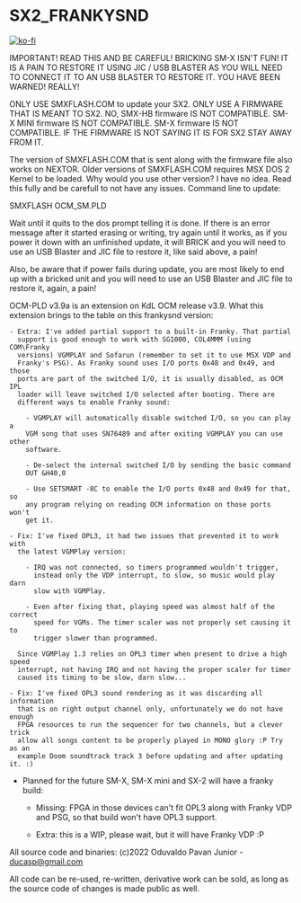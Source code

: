 # SX2_FRANKYSND

[![ko-fi](https://ko-fi.com/img/githubbutton_sm.svg)](https://ko-fi.com/R6R2BRGX6)

IMPORTANT! READ THIS AND BE CAREFUL! BRICKING SM-X ISN'T FUN! IT IS A PAIN TO
RESTORE IT USING JIC / USB BLASTER AS YOU WILL NEED TO CONNECT IT TO AN USB
BLASTER TO RESTORE IT. YOU HAVE BEEN WARNED! REALLY!

ONLY USE SMXFLASH.COM to update your SX2. ONLY USE A FIRMWARE THAT IS MEANT TO
SX2. NO, SMX-HB firmware IS NOT COMPATIBLE. SM-X MINI firmware IS NOT
COMPATIBLE. SM-X firmware IS NOT COMPATIBLE. IF THE FIRMWARE IS NOT SAYING IT
IS FOR SX2 STAY AWAY FROM IT.

The version of SMXFLASH.COM that is sent along with the firmware file also
works on NEXTOR. Older versions of SMXFLASH.COM requires MSX DOS 2 Kernel to be
loaded. Why would you use other version? I have no idea. Read this fully and
be carefull to not have any issues. Command line to update:

SMXFLASH OCM_SM.PLD

Wait until it quits to the dos prompt telling it is done. If there is an error
message after it started erasing or writing, try again until it works, as if
you power it down with an unfinished update, it will BRICK and you will need
to use an USB Blaster and JIC file to restore it, like said above, a pain!

Also, be aware that if power fails during update, you are most likely to end up
with a bricked unit and you will need to use an USB Blaster and JIC file to
restore it, again, a pain!

OCM-PLD v3.9a is an extension on KdL OCM release v3.9. What this extension
brings to the table on this frankysnd version:

    - Extra: I've added partial support to a built-in Franky. That partial
      support is good enough to work with SG1000, COL4MMM (using COM\Franky
      versions) VGMPLAY and Sofarun (remember to set it to use MSX VDP and
      Franky's PSG). As Franky sound uses I/O ports 0x48 and 0x49, and those
      ports are part of the switched I/O, it is usually disabled, as OCM IPL
      loader will leave switched I/O selected after booting. There are 
      different ways to enable Franky sound:

        - VGMPLAY will automatically disable switched I/O, so you can play a
        VGM song that uses SN76489 and after exiting VGMPLAY you can use other
        software.

        - De-select the internal switched I/O by sending the basic command
        OUT &H40,0

        - Use SETSMART -8C to enable the I/O ports 0x48 and 0x49 for that, so
        any program relying on reading OCM information on those ports won't
        get it.

    - Fix: I've fixed OPL3, it had two issues that prevented it to work with
      the latest VGMPlay version:

        - IRQ was not connected, so timers programmed wouldn't trigger,
          instead only the VDP interrupt, to slow, so music would play darn
          slow with VGMPlay.

        - Even after fixing that, playing speed was almost half of the correct
          speed for VGMs. The timer scaler was not properly set causing it to
          trigger slower than programmed.

      Since VGMPlay 1.3 relies on OPL3 timer when present to drive a high speed
      interrupt, not having IRQ and not having the proper scaler for timer
      caused its timing to be slow, darn slow...

    - Fix: I've fixed OPL3 sound rendering as it was discarding all information
      that is on right output channel only, unfortunately we do not have enough
      FPGA resources to run the sequencer for two channels, but a clever trick
      allow all songs content to be properly played in MONO glory :P Try as an
      example Doom soundtrack track 3 before updating and after updating it. :)

- Planned for the future SM-X, SM-X mini and SX-2 will have a franky build:

    - Missing: FPGA in those devices can't fit OPL3 along with Franky VDP and
      PSG, so that build won't have OPL3 support.

    - Extra: this is a WIP, please wait, but it will have Franky VDP :P

All source code and binaries:
(c)2022 Oduvaldo Pavan Junior - ducasp@gmail.com

All code can be re-used, re-written, derivative work can be sold, as long as the
source code of changes is made public as well.
